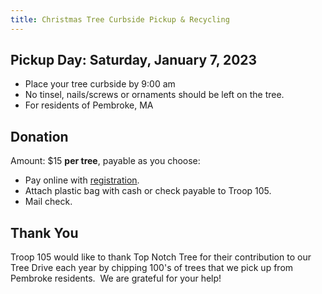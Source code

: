 ```yaml
---
title: Christmas Tree Curbside Pickup & Recycling
---
```


## Pickup Day: Saturday, January 7, 2023

* Place your tree curbside by 9:00 am
* No tinsel, nails/screws or ornaments should be left on the tree.
* For residents of Pembroke, MA

## Donation

Amount: $15 **per tree**, payable as you choose:

* Pay online with [registration](register).
* Attach plastic bag with cash or check payable to Troop 105.
* Mail check.

## Thank You
Troop 105 would like to thank Top Notch Tree for their contribution to our Tree Drive each year by chipping 100's of trees that we pick up from Pembroke residents.  We are grateful for your help!

